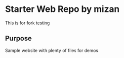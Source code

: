 # Starter Web Repo by mizan

This is for fork testing

## Purpose

Sample website with plenty of files for demos